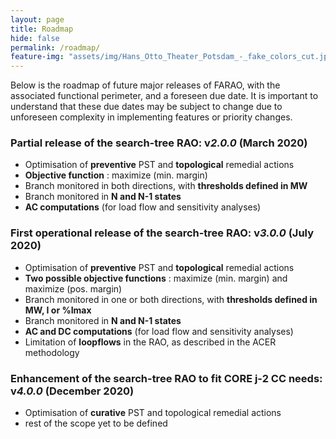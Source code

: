 ```yaml
---
layout: page
title: Roadmap
hide: false
permalink: /roadmap/
feature-img: "assets/img/Hans_Otto_Theater_Potsdam_-_fake_colors_cut.jpg"
---
```


Below is the roadmap of future major releases of FARAO, with the associated functional perimeter,
and a foreseen due date. It is important to understand that these due dates may be subject to
change due to unforeseen complexity in implementing features or priority changes. 

### Partial release of the search-tree RAO: v*2.0.0* (March 2020)

- Optimisation of **preventive** PST and **topological** remedial actions
- **Objective function** : maximize (min. margin)
- Branch monitored in both directions, with **thresholds defined in MW**
- Branch monitored in **N and N-1 states**
- **AC computations** (for load flow and sensitivity analyses)


### First operational release of the search-tree RAO: v*3.0.0* (July 2020)

- Optimisation of **preventive** PST and **topological** remedial actions
- **Two possible objective functions** : maximize (min. margin) and maximize (pos. margin)
- Branch monitored in one or both directions, with **thresholds defined in MW, I or %Imax**
- Branch monitored in **N and N-1 states**
- **AC and DC computations** (for load flow and sensitivity analyses)
- Limitation of **loopflows** in the RAO, as described in the ACER methodology

### Enhancement of the search-tree RAO to fit CORE j-2 CC needs: v*4.0.0* (December 2020)

- Optimisation of **curative** PST and topological remedial actions
- rest of the scope yet to be defined
